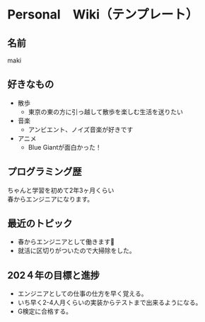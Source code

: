 # Personal　Wiki（テンプレート）

## 名前
maki

## 好きなもの
- 散歩
  - 東京の東の方に引っ越して散歩を楽しむ生活を送りたい
- 音楽
  - アンビエント、ノイズ音楽が好きです
- アニメ
  - Blue Giantが面白かった！

## プログラミング歴
ちゃんと学習を初めて2年3ヶ月くらい</br>
春からエンジニアになります。

## 最近のトピック
- 春からエンジニアとして働きます🎉
- 就活に区切りがついたので大掃除をした。

## 202４年の目標と進捗
- エンジニアとしての仕事の仕方を早く覚える。
- いち早く2-4人月くらいの実装からテストまで出来るようになる。
- G検定に合格する。

